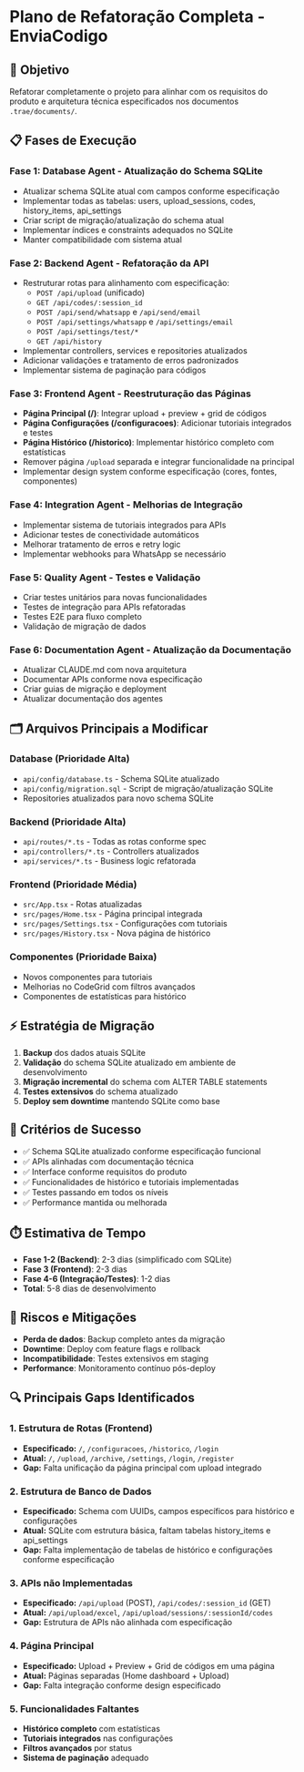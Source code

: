 # Plano de Refatoração Completa - EnviaCodigo

## 🎯 **Objetivo**
Refatorar completamente o projeto para alinhar com os requisitos do produto e arquitetura técnica especificados nos documentos `.trae/documents/`.

## 📋 **Fases de Execução**

### **Fase 1: Database Agent - Atualização do Schema SQLite**
- Atualizar schema SQLite atual com campos conforme especificação
- Implementar todas as tabelas: users, upload_sessions, codes, history_items, api_settings
- Criar script de migração/atualização do schema atual
- Implementar índices e constraints adequados no SQLite
- Manter compatibilidade com sistema atual

### **Fase 2: Backend Agent - Refatoração da API**
- Restruturar rotas para alinhamento com especificação:
  - `POST /api/upload` (unificado)
  - `GET /api/codes/:session_id`
  - `POST /api/send/whatsapp` e `/api/send/email`
  - `POST /api/settings/whatsapp` e `/api/settings/email`
  - `POST /api/settings/test/*`
  - `GET /api/history`
- Implementar controllers, services e repositories atualizados
- Adicionar validações e tratamento de erros padronizados
- Implementar sistema de paginação para códigos

### **Fase 3: Frontend Agent - Reestruturação das Páginas**
- **Página Principal (/)**: Integrar upload + preview + grid de códigos
- **Página Configurações (/configuracoes)**: Adicionar tutoriais integrados e testes
- **Página Histórico (/historico)**: Implementar histórico completo com estatísticas
- Remover página `/upload` separada e integrar funcionalidade na principal
- Implementar design system conforme especificação (cores, fontes, componentes)

### **Fase 4: Integration Agent - Melhorias de Integração**
- Implementar sistema de tutoriais integrados para APIs
- Adicionar testes de conectividade automáticos
- Melhorar tratamento de erros e retry logic
- Implementar webhooks para WhatsApp se necessário

### **Fase 5: Quality Agent - Testes e Validação**
- Criar testes unitários para novas funcionalidades
- Testes de integração para APIs refatoradas
- Testes E2E para fluxo completo
- Validação de migração de dados

### **Fase 6: Documentation Agent - Atualização da Documentação**
- Atualizar CLAUDE.md com nova arquitetura
- Documentar APIs conforme nova especificação
- Criar guias de migração e deployment
- Atualizar documentação dos agentes

## 🗂️ **Arquivos Principais a Modificar**

### **Database (Prioridade Alta)**
- `api/config/database.ts` - Schema SQLite atualizado
- `api/config/migration.sql` - Script de migração/atualização SQLite
- Repositories atualizados para novo schema SQLite

### **Backend (Prioridade Alta)**  
- `api/routes/*.ts` - Todas as rotas conforme spec
- `api/controllers/*.ts` - Controllers atualizados
- `api/services/*.ts` - Business logic refatorada

### **Frontend (Prioridade Média)**
- `src/App.tsx` - Rotas atualizadas 
- `src/pages/Home.tsx` - Página principal integrada
- `src/pages/Settings.tsx` - Configurações com tutoriais
- `src/pages/History.tsx` - Nova página de histórico

### **Componentes (Prioridade Baixa)**
- Novos componentes para tutoriais
- Melhorias no CodeGrid com filtros avançados
- Componentes de estatísticas para histórico

## ⚡ **Estratégia de Migração**
1. **Backup** dos dados atuais SQLite
2. **Validação** do schema SQLite atualizado em ambiente de desenvolvimento
3. **Migração incremental** do schema com ALTER TABLE statements
4. **Testes extensivos** do schema atualizado
5. **Deploy sem downtime** mantendo SQLite como base

## 🎯 **Critérios de Sucesso**
- ✅ Schema SQLite atualizado conforme especificação funcional
- ✅ APIs alinhadas com documentação técnica
- ✅ Interface conforme requisitos do produto
- ✅ Funcionalidades de histórico e tutoriais implementadas
- ✅ Testes passando em todos os níveis
- ✅ Performance mantida ou melhorada

## ⏱️ **Estimativa de Tempo**
- **Fase 1-2 (Backend)**: 2-3 dias (simplificado com SQLite)
- **Fase 3 (Frontend)**: 2-3 dias  
- **Fase 4-6 (Integração/Testes)**: 1-2 dias
- **Total**: 5-8 dias de desenvolvimento

## 🚨 **Riscos e Mitigações**
- **Perda de dados**: Backup completo antes da migração
- **Downtime**: Deploy com feature flags e rollback
- **Incompatibilidade**: Testes extensivos em staging
- **Performance**: Monitoramento contínuo pós-deploy

## 🔍 **Principais Gaps Identificados**

### **1. Estrutura de Rotas (Frontend)**
- **Especificado:** `/`, `/configuracoes`, `/historico`, `/login`
- **Atual:** `/`, `/upload`, `/archive`, `/settings`, `/login`, `/register`
- **Gap:** Falta unificação da página principal com upload integrado

### **2. Estrutura de Banco de Dados**
- **Especificado:** Schema com UUIDs, campos específicos para histórico e configurações
- **Atual:** SQLite com estrutura básica, faltam tabelas history_items e api_settings
- **Gap:** Falta implementação de tabelas de histórico e configurações conforme especificação

### **3. APIs não Implementadas**
- **Especificado:** `/api/upload` (POST), `/api/codes/:session_id` (GET)
- **Atual:** `/api/upload/excel`, `/api/upload/sessions/:sessionId/codes`
- **Gap:** Estrutura de APIs não alinhada com especificação

### **4. Página Principal**
- **Especificado:** Upload + Preview + Grid de códigos em uma página
- **Atual:** Páginas separadas (Home dashboard + Upload)
- **Gap:** Falta integração conforme design especificado

### **5. Funcionalidades Faltantes**
- **Histórico completo** com estatísticas
- **Tutoriais integrados** nas configurações
- **Filtros avançados** por status
- **Sistema de paginação** adequado